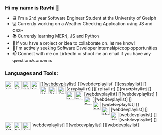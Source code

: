 ### Hi my name is Rawhi 👋
* 😀 I'm a 2nd year Software Engineer Student at the University of Guelph
* 💻 Currently working on a Weather Checking Application using JS and CSS*
* 📚 Currently learning MERN, JS and Python
* 👯 If you have a project or idea to collaborate on, let me know!
* 🤔 I'm actively seeking Software Developer internship/coop opportunities
* 📫 Connect with me on LinkedIn or shoot me an email if you have any questions/concerns 

### Languages and Tools:

[<img align="left" alt="Visual Studio Code" width="26px" src="" />][webdevplaylist]
[<img align="left" alt="HTML5" width="26px" />][webdevplaylist]
[<img align="left" alt="CSS3" width="26px" />][cssplaylist]
[<img align="left" alt="Sass" width="26px" />][cssplaylist]
[<img align="left" alt="JavaScript" width="26px"  />][jsplaylist]
[<img align="left" alt="React" width="26px" />][reactplaylist]
[<img align="left" alt="Gatsby" width="26px"  />][webdevplaylist]
[<img align="left" alt="GraphQL" width="26px"  />][webdevplaylist]
[<img align="left" alt="Node.js" width="26px" />][webdevplaylist]
[<img align="left" alt="Deno" width="26px"  />][webdevplaylist]
[<img align="left" alt="SQL" width="26px"  />][webdevplaylist]
[<img align="left" alt="MySQL" width="26px"  />][webdevplaylist]
[<img align="left" alt="MongoDB" width="26px"  />][webdevplaylist]
[<img align="left" alt="Git" width="26px"  />][webdevplaylist]
[<img align="left" alt="GitHub" width="26px"  />][webdevplaylist]
[<img align="left" alt="Terminal" width="26px"  />][webdevplaylist]


